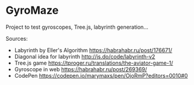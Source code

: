 # GyroMaze
Project to test gyroscopes, Tree.js, labyrinth generation...

Sources:
* Labyrinth by Eller's Algorithm https://habrahabr.ru/post/176671/
* Diagonal idea for labyrinth http://js.do/code/labyrinth-v2
* Tree.js game https://tproger.ru/translations/the-aviator-game-1/
* Gyroscope in web https://habrahabr.ru/post/269369/
* CodePen https://codepen.io/marymaxs/pen/OjoRmP?editors=0010#0
